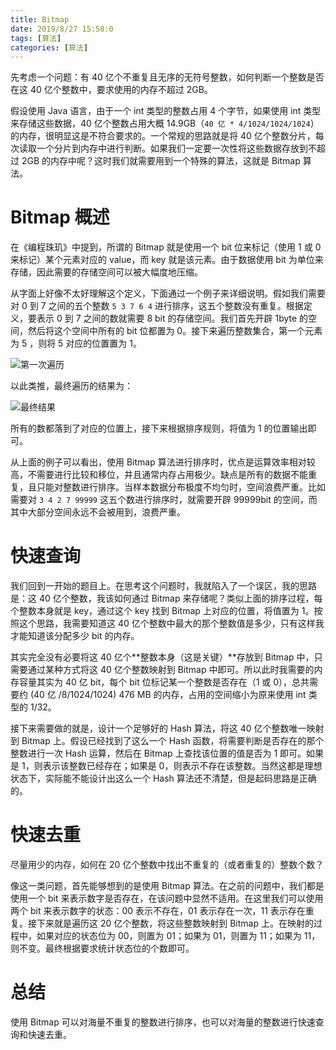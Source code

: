 ```yaml
---
title: Bitmap
date: 2019/8/27 15:58:0
tags: [算法]
categories: [算法]
---
```

先考虑一个问题：有 40 亿个不重复且无序的无符号整数，如何判断一个整数是否在这 40 亿个整数中，要求使用的内存不超过 2GB。

<!--more-->

假设使用 Java 语言，由于一个 int 类型的整数占用 4 个字节，如果使用 int 类型来存储这些数据，40 亿个整数占用大概 14.9GB（`40 亿 * 4/1024/1024/1024`）的内存，很明显这是不符合要求的。一个常规的思路就是将 40 亿个整数分片，每次读取一个分片到内存中进行判断。如果我们一定要一次性将这些数据存放到不超过 2GB 的内存中呢？这时我们就需要用到一个特殊的算法，这就是 Bitmap 算法。

# Bitmap 概述
在《编程珠玑》中提到，所谓的 Bitmap 就是使用一个 bit 位来标记（使用 1 或 0 来标记）某个元素对应的 value，而 key 就是该元素。由于数据使用 bit 为单位来存储，因此需要的存储空间可以被大幅度地压缩。

从字面上好像不太好理解这个定义，下面通过一个例子来详细说明。假如我们需要对 0 到 7 之间的五个整数 `5 3 7 6 4` 进行排序，这五个整数没有重复。根据定义，要表示 0 到 7 之间的数就需要 8 bit 的存储空间。我们首先开辟 1byte 的空间，然后将这个空间中所有的 bit 位都置为 0。接下来遍历整数集合，第一个元素为 5 ，则将 5 对应的位置置为 1。

![第一次遍历](https://cdn.jsdelivr.net/gh/nekolr/image-hosting@201911242036/2019/08/27/RRl.png)

以此类推，最终遍历的结果为：

![最终结果](https://cdn.jsdelivr.net/gh/nekolr/image-hosting@201911242036/2019/08/28/mQB.png)

所有的数都落到了对应的位置上，接下来根据排序规则，将值为 1 的位置输出即可。

从上面的例子可以看出，使用 Bitmap 算法进行排序时，优点是运算效率相对较高，不需要进行比较和移位，并且通常内存占用极少。缺点是所有的数据不能重复，且只能对整数进行排序。当样本数据分布极度不均匀时，空间浪费严重。比如需要对 `3 4 2 7 99999` 这五个数进行排序时，就需要开辟 99999bit 的空间，而其中大部分空间永远不会被用到，浪费严重。

# 快速查询
我们回到一开始的题目上。在思考这个问题时，我就陷入了一个误区，我的思路是：这 40 亿个整数，我该如何通过 Bitmap 来存储呢？类似上面的排序过程，每个整数本身就是 key，通过这个 key 找到 Bitmap 上对应的位置，将值置为 1。按照这个思路，我需要知道这 40 亿个整数中最大的那个整数值是多少，只有这样我才能知道该分配多少 bit 的内存。

其实完全没有必要将这 40 亿个**整数本身（这是关键）**存放到 Bitmap 中，只需要通过某种方式将这 40 亿个整数映射到 Bitmap 中即可。所以此时我需要的内存容量其实为 40 亿 bit，每个 bit 位标记某一个整数是否存在（1 或 0），总共需要约 (40 亿 /8/1024/1024) 476 MB 的内存，占用的空间缩小为原来使用 int 类型的 1/32。

接下来需要做的就是，设计一个足够好的 Hash 算法，将这 40 亿个整数唯一映射到 Bitmap 上。假设已经找到了这么一个 Hash 函数，将需要判断是否存在的那个整数进行一次 Hash 运算，然后在 Bitmap 上查找该位置的值是否为 1 即可。如果是 1，则表示该整数已经存在；如果是 0，则表示不存在该整数。当然这都是理想状态下，实际能不能设计出这么一个 Hash 算法还不清楚，但是起码思路是正确的。

# 快速去重
尽量用少的内存，如何在 20 亿个整数中找出不重复的（或者重复的）整数个数？

像这一类问题，首先能够想到的是使用 Bitmap 算法。在之前的问题中，我们都是使用一个 bit 来表示数字是否存在，在该问题中显然不适用。在这里我们可以使用两个 bit 来表示数字的状态：00 表示不存在，01 表示存在一次，11 表示存在重复。接下来就是遍历这 20 亿个整数，将这些整数映射到 Bitmap 上。在映射的过程中，如果对应的状态位为 00，则置为 01；如果为 01，则置为 11；如果为 11，则不变。最终根据要求统计状态位的个数即可。

# 总结
使用 Bitmap 可以对海量不重复的整数进行排序，也可以对海量的整数进行快速查询和快速去重。